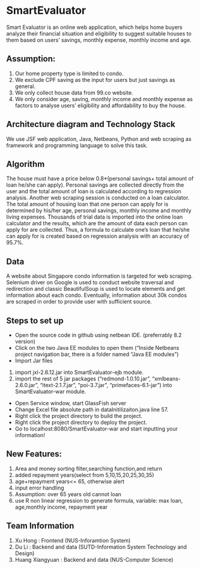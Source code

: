 # SmartEvaluator
Smart Evaluator is an online web application, which helps home buyers analyze their financial situation and eligibility to suggest suitable houses to them based on users’ savings, monthly expense, monthly income and age. 

## Assumption: 
1.	Our home property type is limited to condo.
2.	We exclude CPF saving as the input for users but just savings as general.
3.	We only collect house data from 99.co website.
4.	We only consider age, saving, monthly income and monthly expense as factors to analyse users’ eligibility and affordability to buy the house.

## Architecture diagram and Technology Stack
We use JSF web application, Java, Netbeans, Python and web scraping as framework and programming language to solve this task.



## Algorithm
The house must have a price below 0.8*(personal savings+ total amount of loan he/she can apply). Personal savings are collected directly from the user and the total amount of loan is calculated according to regression analysis.
Another web scraping session is conducted on a loan calculator. The total amount of housing loan that one person can apply for is determined by his/her age, personal savings, monthly income and monthly living expenses. Thousands of trial data is imported into the online loan calculator and the results, which are the amount of data each person can apply for are collected. Thus, a formula to calculate one’s loan that he/she can apply for is created based on regression analysis with an accuracy of 95.7%.

## Data 
A website about Singapore condo information is targeted for web scraping. Selenium driver on Google is used to conduct website traversal and redirection and classic BeautifulSoup is used to locate elements and get information about each condo. Eventually, information about 30k condos are scraped in order to provide user with sufficient source.

## Steps to set up
-	Open the source code in github using netbean IDE. (preferrably 8.2 version)
-	Click on the two Java EE modules to open them (“Inside Netbeans project navigation bar, there is a folder named “Java EE modules”)
-	Import Jar files
1) import  jxl-2.6.12.jar into SmartEvaluator-ejb module.
2) import the rest of 5 jar packages (“redmond-1.0.10.jar”, “xmlbeans-2.6.0.jar”, “itext-2.1.7.jar”, “poi-3.7.jar”, “primefaces-6.1-jar”) into SmartEvaluator-war module.
-	Open Service window, start GlassFish server
-	Change Excel file absolute path in dataInitilizaiton.java line 57.
-	Right click the project directory to build the project.
-	Right click the project directory to deploy the project.
-	Go to localhost:8080/SmartEvaluator-war and start inputting your information!


## New Features:
1. Area and money sorting filter,searching function,and return
2. added repayment years(select from 5,10,15,20,25,30,35)
3. age+repayment years<= 65, otherwise alert
4. input error handling
5. Assumption: over 65 years old cannot loan
6. use R non linear regression to generate formula, variable: max loan, age,monthly income, repayment year 


## Team Information
1. Xu Hong : Frontend (NUS-Inforamtion System)
2. Du Li : Backend and data (SUTD-Information System Technology and Design)
3. Huang Xiangyuan : Backend and data (NUS-Computer Science)
